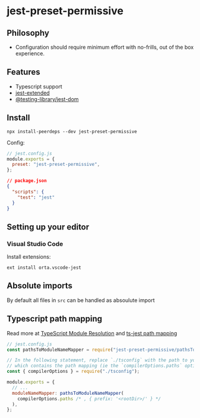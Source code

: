 # jest-preset-permissive

## Philosophy

- Configuration should require minimum effort with no-frills, out of the box experience.

## Features

- Typescript support
- [jest-extended](https://github.com/jest-community/jest-extended)
- [@testing-library/jest-dom](https://github.com/testing-library/jest-dom)

## Install

```shell
npx install-peerdeps --dev jest-preset-permissive
```

Config:

```js
// jest.config.js
module.exports = {
  preset: "jest-preset-permissive",
};
```

```json
// package.json
{
  "scripts": {
    "test": "jest"
  }
}
```

## Setting up your editor

### Visual Studio Code

Install extensions:

```shell
ext install orta.vscode-jest
```

## Absolute imports

By default all files in `src` can be handled as absoulute import

## Typescript path mapping

Read more at [TypeScript Module Resolution](https://www.typescriptlang.org/docs/handbook/module-resolution.html#path-mapping) and [ts-jest path mapping](https://kulshekhar.github.io/ts-jest/user/config/#paths-mapping)

```js
// jest.config.js
const pathsToModuleNameMapper = require("jest-preset-permissive/pathsToModuleNameMapper"); // reuses the one from ts-jest

// In the following statement, replace `./tsconfig` with the path to your `tsconfig` file
// which contains the path mapping (ie the `compilerOptions.paths` option):
const { compilerOptions } = require("./tsconfig");

module.exports = {
  // ...
  moduleNameMapper: pathsToModuleNameMapper(
    compilerOptions.paths /* , { prefix: '<rootDir>/' } */
  ),
};
```
